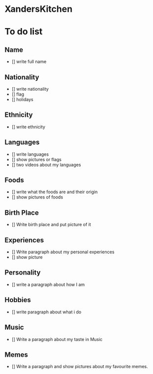 # XandersKitchen

# To do list

## Name
- [] write full name
## Nationality
- [] write nationality
- [] flag
- [] holidays
## Ethnicity
- [] write ethnicity
## Languages
- [] write languages
- [] show pictures or flags
- [] two videos about my languages
## Foods
- [] write what the foods are and their origin
- [] show pictures of foods
## Birth Place
- [] Write birth place and put picture of it
## Experiences
- [] Write paragraph about my personal experiences
- [] show picture
## Personality
- [] write a paragraph about how I am
## Hobbies
- [] write paragraph about what i do
## Music
- [] Write a paragraph about my taste in Music
## Memes
- [] Write a paragraph and show pictures about my favourite memes.
